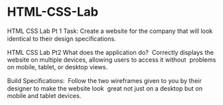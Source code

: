 # HTML-CSS-Lab
HTML CSS Lab Pt 1
Task: Create a website for the company that will look identical to their design speciﬁcations.

HTML CSS Lab Pt2
What does the application do? 
Correctly displays the website on multiple devices, allowing users to access it without  problems on mobile, tablet, or desktop views.   

Build Speciﬁcations:  
Follow the two wireframes given to you by their designer to make the website look  great not just on a desktop but on mobile and tablet devices. 
